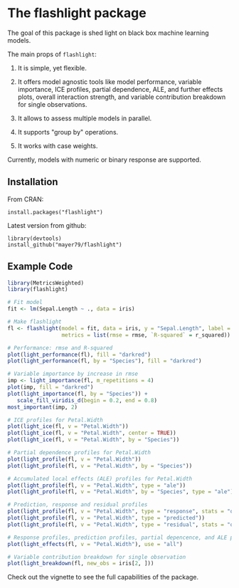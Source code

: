 # The flashlight package

The goal of this package is shed light on black box machine learning models.

The main props of `flashlight`:

1. It is simple, yet flexible.

2. It offers model agnostic tools like model performance, variable importance, ICE profiles, partial dependence, ALE, and further effects plots, overall interaction strength, and variable contribution breakdown for single observations.

3. It allows to assess multiple models in parallel.

4. It supports "group by" operations.

5. It works with case weights.

Currently, models with numeric or binary response are supported.

## Installation

From CRAN:
```
install.packages("flashlight")
```

Latest version from github:
```
library(devtools)
install_github("mayer79/flashlight")
```

## Example Code

``` r
library(MetricsWeighted)
library(flashlight)

# Fit model
fit <- lm(Sepal.Length ~ ., data = iris)

# Make flashlight
fl <- flashlight(model = fit, data = iris, y = "Sepal.Length", label = "ols",
                 metrics = list(rmse = rmse, `R-squared` = r_squared))

# Performance: rmse and R-squared
plot(light_performance(fl), fill = "darkred")
plot(light_performance(fl, by = "Species"), fill = "darkred")

# Variable importance by increase in rmse
imp <- light_importance(fl, m_repetitions = 4)
plot(imp, fill = "darkred")
plot(light_importance(fl, by = "Species")) +
   scale_fill_viridis_d(begin = 0.2, end = 0.8)
most_important(imp, 2)

# ICE profiles for Petal.Width
plot(light_ice(fl, v = "Petal.Width"))
plot(light_ice(fl, v = "Petal.Width", center = TRUE))
plot(light_ice(fl, v = "Petal.Width", by = "Species"))

# Partial dependence profiles for Petal.Width
plot(light_profile(fl, v = "Petal.Width"))
plot(light_profile(fl, v = "Petal.Width", by = "Species"))

# Accumulated local effects (ALE) profiles for Petal.Width
plot(light_profile(fl, v = "Petal.Width", type = "ale"))
plot(light_profile(fl, v = "Petal.Width", by = "Species", type = "ale"))

# Prediction, response and residual profiles
plot(light_profile(fl, v = "Petal.Width", type = "response", stats = "quartiles"))
plot(light_profile(fl, v = "Petal.Width", type = "predicted"))
plot(light_profile(fl, v = "Petal.Width", type = "residual", stats = "quartiles"))

# Response profiles, prediction profiles, partial depencence, and ALE profiles in one
plot(light_effects(fl, v = "Petal.Width"), use = "all")

# Variable contribution breakdown for single observation
plot(light_breakdown(fl, new_obs = iris[2, ]))

```
Check out the vignette to see the full capabilities of the package.
